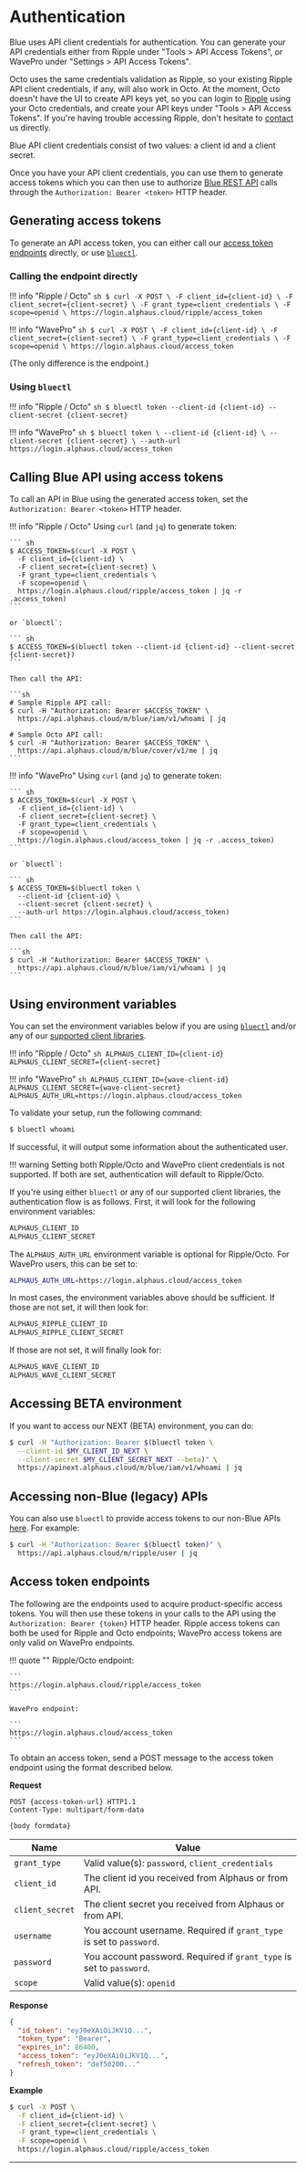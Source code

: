 # Authentication

Blue uses API client credentials for authentication. You can generate your API credentials either from Ripple under "Tools > API Access Tokens", or WavePro under "Settings > API Access Tokens".

Octo uses the same credentials validation as Ripple, so your existing Ripple API client credentials, if any, will also work in Octo. At the moment, Octo doesn't have the UI to create API keys yet, so you can login to [Ripple](https://app.alphaus.cloud/ripple/) using your Octo credentials, and create your API keys under "Tools > API Access Tokens". If you're having trouble accessing Ripple, don't hesitate to [contact](https://www.alphaus.cloud/en/contact) us directly.

Blue API client credentials consist of two values: a client id and a client secret.

Once you have your API client credentials, you can use them to generate access tokens which you can then use to authorize [Blue REST API](https://alphauslabs.github.io/blueapidocs/) calls through the `Authorization: Bearer <token>` HTTP header.

## Generating access tokens

To generate an API access token, you can either call our [access token endpoints](#access-token-endpoints) directly, or use [`bluectl`](https://alphauslabs.github.io/docs/blueapi/bluectl/).

### Calling the endpoint directly

!!! info "Ripple / Octo"
    ``` sh
    $ curl -X POST \
      -F client_id={client-id} \
      -F client_secret={client-secret} \
      -F grant_type=client_credentials \
      -F scope=openid \
      https://login.alphaus.cloud/ripple/access_token
    ```

!!! info "WavePro"
    ``` sh
    $ curl -X POST \
      -F client_id={client-id} \
      -F client_secret={client-secret} \
      -F grant_type=client_credentials \
      -F scope=openid \
      https://login.alphaus.cloud/access_token
    ```

(The only difference is the endpoint.)

### Using `bluectl`

!!! info "Ripple / Octo"
    ``` sh
    $ bluectl token --client-id {client-id} --client-secret {client-secret}
    ```

!!! info "WavePro"
    ``` sh
    $ bluectl token \
      --client-id {client-id} \
      --client-secret {client-secret} \
      --auth-url https://login.alphaus.cloud/access_token
    ```

## Calling Blue API using access tokens

To call an API in Blue using the generated access token, set the `Authorization: Bearer <token>` HTTP header.

!!! info "Ripple / Octo"
    Using `curl` (and `jq`) to generate token:

    ``` sh
    $ ACCESS_TOKEN=$(curl -X POST \
      -F client_id={client-id} \
      -F client_secret={client-secret} \
      -F grant_type=client_credentials \
      -F scope=openid \
      https://login.alphaus.cloud/ripple/access_token | jq -r .access_token)
    ```

    or `bluectl`:

    ``` sh
    $ ACCESS_TOKEN=$(bluectl token --client-id {client-id} --client-secret {client-secret})
    ```

    Then call the API:

    ```sh
    # Sample Ripple API call:
    $ curl -H "Authorization: Bearer $ACCESS_TOKEN" \
      https://api.alphaus.cloud/m/blue/iam/v1/whoami | jq

    # Sample Octo API call:
    $ curl -H "Authorization: Bearer $ACCESS_TOKEN" \
      https://api.alphaus.cloud/m/blue/cover/v1/me | jq
    ```

!!! info "WavePro"
    Using `curl` (and `jq`) to generate token:

    ``` sh
    $ ACCESS_TOKEN=$(curl -X POST \
      -F client_id={client-id} \
      -F client_secret={client-secret} \
      -F grant_type=client_credentials \
      -F scope=openid \
      https://login.alphaus.cloud/access_token | jq -r .access_token)
    ```

    or `bluectl`:

    ``` sh
    $ ACCESS_TOKEN=$(bluectl token \
      --client-id {client-id} \
      --client-secret {client-secret} \
      --auth-url https://login.alphaus.cloud/access_token)
    ```

    Then call the API:

    ```sh
    $ curl -H "Authorization: Bearer $ACCESS_TOKEN" \
      https://api.alphaus.cloud/m/blue/iam/v1/whoami | jq
    ```

## Using environment variables

You can set the environment variables below if you are using [`bluectl`](https://alphauslabs.github.io/docs/blueapi/bluectl/) and/or any of our [supported client libraries](https://alphauslabs.github.io/docs/blueapi/client-sdks/).

!!! info "Ripple / Octo"
    ``` sh
    ALPHAUS_CLIENT_ID={client-id}
    ALPHAUS_CLIENT_SECRET={client-secret}
    ```

!!! info "WavePro"
    ``` sh
    ALPHAUS_CLIENT_ID={wave-client-id}
    ALPHAUS_CLIENT_SECRET={wave-client-secret}
    ALPHAUS_AUTH_URL=https://login.alphaus.cloud/access_token
    ```

To validate your setup, run the following command:
``` sh
$ bluectl whoami
```

If successful, it will output some information about the authenticated user.

!!! warning
    Setting both Ripple/Octo and WavePro client credentials is not supported. If both are set, authentication will default to Ripple/Octo.

If you're using either `bluectl` or any of our supported client libraries, the authentication flow is as follows. First, it will look for the following environment variables:
``` sh
ALPHAUS_CLIENT_ID
ALPHAUS_CLIENT_SECRET
```

The `ALPHAUS_AUTH_URL` environment variable is optional for Ripple/Octo. For WavePro users, this can be set to:
``` sh
ALPHAUS_AUTH_URL=https://login.alphaus.cloud/access_token
```

In most cases, the environment variables above should be sufficient. If those are not set, it will then look for:
``` sh
ALPHAUS_RIPPLE_CLIENT_ID
ALPHAUS_RIPPLE_CLIENT_SECRET
```

If those are not set, it will finally look for:
``` sh
ALPHAUS_WAVE_CLIENT_ID
ALPHAUS_WAVE_CLIENT_SECRET
```

## Accessing BETA environment

If you want to access our NEXT (BETA) environment, you can do:

```sh
$ curl -H "Authorization: Bearer $(bluectl token \
  --client-id $MY_CLIENT_ID_NEXT \
  --client-secret $MY_CLIENT_SECRET_NEXT --beta)" \
  https://apinext.alphaus.cloud/m/blue/iam/v1/whoami | jq
```

## Accessing non-Blue (legacy) APIs

You can also use `bluectl` to provide access tokens to our non-Blue APIs [here](../apiref/authentication.md). For example:
``` sh
$ curl -H "Authorization: Bearer $(bluectl token)" \
  https://api.alphaus.cloud/m/ripple/user | jq
```

## Access token endpoints

The following are the endpoints used to acquire product-specific access tokens. You will then use these tokens in your calls to the API using the `Authorization: Bearer {token}` HTTP header. Ripple access tokens can both be used for Ripple and Octo endpoints; WavePro access tokens are only valid on WavePro endpoints.

!!! quote ""
    Ripple/Octo endpoint:

    ```
    https://login.alphaus.cloud/ripple/access_token
    ```

    WavePro endpoint:

    ```
    https://login.alphaus.cloud/access_token
    ```

To obtain an access token, send a POST message to the access token endpoint using the format described below.

**Request**

```
POST {access-token-url} HTTP1.1
Content-Type: multipart/form-data

{body formdata}
```

| **Name** | **Value** |
|---|---|
| `grant_type` | Valid value(s): `password`, `client_credentials` |
| `client_id` | The client id you received from Alphaus or from API. |
| `client_secret` | The client secret you received from Alphaus or from API. |
| `username` | You account username. Required if `grant_type` is set to `password`. |
| `password` | You account password. Required if `grant_type` is set to `password`. |
| `scope` | Valid value(s): `openid` |

**Response**

``` json
{
  "id_token": "eyJ0eXAiOiJKV1Q...",
  "token_type": "Bearer",
  "expires_in": 86400,
  "access_token": "eyJ0eXAiOiJKV1Q...",
  "refresh_token": "def50200..."
}
```

**Example**

``` sh
$ curl -X POST \
  -F client_id={client-id} \
  -F client_secret={client-secret} \
  -F grant_type=client_credentials \
  -F scope=openid \
  https://login.alphaus.cloud/ripple/access_token
```

---
